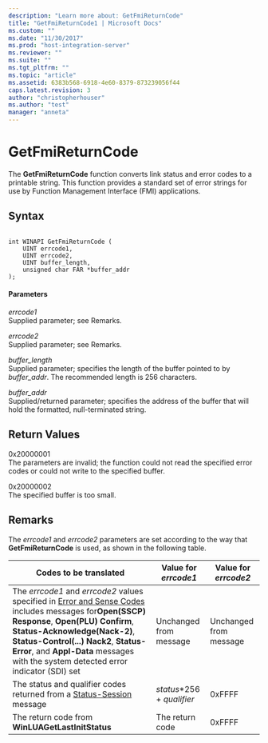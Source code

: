 ```yaml
---
description: "Learn more about: GetFmiReturnCode"
title: "GetFmiReturnCode1 | Microsoft Docs"
ms.custom: ""
ms.date: "11/30/2017"
ms.prod: "host-integration-server"
ms.reviewer: ""
ms.suite: ""
ms.tgt_pltfrm: ""
ms.topic: "article"
ms.assetid: 6383b568-6918-4e60-8379-873239056f44
caps.latest.revision: 3
author: "christopherhouser"
ms.author: "test"
manager: "anneta"
---
```

# GetFmiReturnCode
The **GetFmiReturnCode** function converts link status and error codes to a printable string. This function provides a standard set of error strings for use by Function Management Interface (FMI) applications.  
  
## Syntax  
  
```  
  
int WINAPI GetFmiReturnCode (  
    UINT errcode1,  
    UINT errcode2,  
    UINT buffer_length,  
    unsigned char FAR *buffer_addr  
);  
```  
  
#### Parameters  
 *errcode1*  
 Supplied parameter; see Remarks.  
  
 *errcode2*  
 Supplied parameter; see Remarks.  
  
 *buffer_length*  
 Supplied parameter; specifies the length of the buffer pointed to by *buffer_addr*. The recommended length is 256 characters.  
  
 *buffer_addr*  
 Supplied/returned parameter; specifies the address of the buffer that will hold the formatted, null-terminated string.  
  
## Return Values  
 0x20000001  
 The parameters are invalid; the function could not read the specified error codes or could not write to the specified buffer.  
  
 0x20000002  
 The specified buffer is too small.  
  
## Remarks  
 The *errcode1* and *errcode2* parameters are set according to the way that **GetFmiReturnCode** is used, as shown in the following table.  
  
|Codes to be translated|Value for *errcode1*|Value for *errcode2*|  
|----------------------------|--------------------------|--------------------------|  
|The *errcode1* and *errcode2* values specified in [Error and Sense Codes](./error-and-sense-codes2.md) includes messages for**Open(SSCP) Response**, **Open(PLU) Confirm**, **Status-Acknowledge(Nack-2)**, **Status-Control(...) Nack2**, **Status-Error**, and **Appl-Data** messages with the system detected error indicator (SDI) set|Unchanged from message|Unchanged from message|  
|The status and qualifier codes returned from a [Status-Session](../core/status-session2.md) message|*status*\*256 + *qualifier*|0xFFFF|  
|The return code from **WinLUAGetLastInitStatus**|The return code|0xFFFF|
